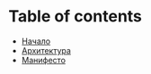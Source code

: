 # Table of contents

* [Начало](README.md)
* [Архитектура](architecture.md)
* [Манифесто](manifesto.md)

